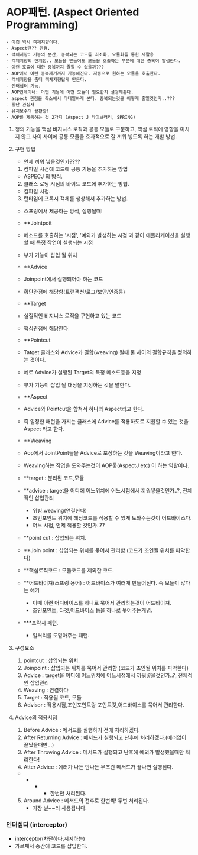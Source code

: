 # AOP패턴. (Aspect Oriented Programming) 
	- 이것 역시 객체지향이다.
	- Aspect란?? 관점.
	- 객체지향: 기능의 분산, 중복되는 코드를 최소화, 모듈화를 통한 재활용
	- 객체지향의 한계점.. 모듈을 만들어도 모듈을 호출하는 부분에 대한 중복이 발생한다.
	- 이런 호출에 대한 중복까지 줄일 수 없을까???
	- AOP에서 이런 중복제거까지 가능해진다. 자동으로 원하는 모듈을 호출한다.
	- 객체지향을 좀더 객체지향답게 만든다.
	- 인터셉터 기능.
	- AOP컨테이너: 어떤 기능에 어떤 모듈이 필요한지 설정해준다.
	- aspect 관점을 축소해서 디테일하게 본다. 중복되는것을 어떻게 줄일것인가..???
	- 횡단 관심사
	- 유지보수의 끝판왕!
	- AOP를 제공하는 것 2가지 (Aspect J 라이브러리, SPRING) 

1) 정의
	기능을 핵심 비지니스 로직과 공통 모듈로 구분하고, 핵심 로직에 영향을 미치지 않고
	사이 사이에 공통 모듈을 효과적으로 잘 끼워 넣도록 하는 개발 방법.
	

2)  구현 방법
	- 언제 끼워 넣을것인가????

	1)  컴파일 시점에 코드에 공통 기능을 추가하는 방법
	   - ASPECJ 의 방식.
	2)  클래스 로딩 시점의 바이트 코드에 추가하는 방법.
	   -  컴파일 시점.
	3)  런타임에 프록시 객체를 생상해서 추가하는 방법.
	   -  스프링에서 제공하는 방식, 실행될때!

	
	- **Jointpoit
	- 메소드를 호출하는 '시점', '예외가 발생하는 시점'과 같이 애플리케이션을 실행할 때 특정 작업이 실행되는 시점	
	- 부가 기능이 삽입 될 위치


	- **Advice
	- Joinpoint에서 실행되어야 하는 코드
	- 횡단관점에 해당함(트랜잭션/로그/보안/인증등) 

	- **Target
	- 실질적인 비지니스 로직을 구현하고 있는 코드
	- 핵심관점에 해당한다

	- **Pointcut
	- Tatget 클래스와 Advice가 결합(weaving) 될때 둘 사이의 결합규칙을 정의하는 것이다.
	- 예로 Advice가 실행된 Target의 특정 메소드등을 지정
	- 부가 기능이 삽입 될 대상을 지정하는 것을 말한다.

	- **Aspect
	- Advice와 Pointcut을 합쳐서 하나의 Aspect라고 한다.
	- 즉 일정한 패턴을 가지는 클래스에 Advice를 적용하도로 지원할 수 있는 것을 Aspect 라고 한다.

	- **Weaving
	- Aop에서 JointPoint들을 Advice로 포장하는 것을 Weaving이라고 한다.
	- Weaving하는 작업을 도와주는것이 AOP툴(AspectJ etc) 이 하는 역할이다.
	
	- **target		: 분리된 코드,모듈
	- **advice		:  target을 어디에 어느위치에 어느시점에서 끼워넣을것인가..?, 전체적인 삽입관리
		- 위빙.weaving(연결한다) 
		- 조인포인트 위치에 해당코드를 적용할 수 있게 도와주는것이 어드바이스다. 
		- 어느 시점, 언제 적용할 것인가..??
	- **point cut		:  삽입되는 위치.
	- **Join point	:  삽입되는 위치를 묶어서 관리함 (코드가 조인될 위치를 파악한다) 
	

	- **핵심로직코드 : 모듈코드를 제외한 코드.

	- **어드바이져(스프링 용어) 
		: 어드바이스가 여러개 만들어진다. 즉 모듈이 많다는 얘기
		- 이때 이런 어디바이스를 하나로 묶어서 관리하는것이 어드바이져.
		- 조인포인트, 타겟,어드바이스 등을 하나로 묶어주는개념.



	- ***프락시 패턴.
		-  일처리를 도맡아주는 패턴.


	
3)  구성요소
	1) pointcut	:  삽입되는 위치.
	2) Joinpoint	:  삽입되는 위치를 묶어서 관리함 (코드가 조인될 위치를 파악한다) 
	3) Advice		:  target을 어디에 어느위치에 어느시점에서 끼워넣을것인가..?, 전체적인 삽입관리
	4) Weaving	:  연결하다
	5) Target		: 적용될 코드, 모듈
	6) Advisor 	: 적용시점,조인포인트랑 포인트컷,어드바이스를 묶어서 관리한다.

4) Advice의 적용시점
	1) Before Advice		: 메서드를 실행하기 전에 처리하겠다.
	2) After Returning Advice	: 메서드가 실행되고 난후에 처리하겠다.(에러없이 끝났을때만...) 
	3) After Throwing Advice	: 메서드가 실행되고 난후에 예외가 발생했을때만 처리한다!
	4) Atter Advice		: 에러가 나든 안나든 무조건 메서드가 끝나면 실행된다.
	- - - - 한번만 처리된다.	

	5) Around Advice		:  메서드의 전후로 한번씩! 두번 처리된다.
		- 가장 널~~리 사용됩니다.


### 인터셉터 (interceptor)
- interceptor(차단하다,저지하는) 
- 가로채서 중간에 코드를 삽입한다.
	

